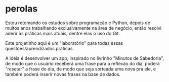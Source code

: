 # perolas

Estou retomando os estudos sobre programação e Python, depois de muitos anos trabalhando exclusivamente na área de negócio, 
então resolvi aderir às práticas mais atuais, dentre elas o uso do Git.

Este projetinho aqui é um "laboratório" para todas essas questões/aprendizados práticas.

A idéia é desenvolver um app, inspirado no livrinho "Minutos de Sabedoria", de modo que o usuário receberá uma frase para a
reflexão do dia, poderá "resetar" a frase do dia, de modo que seja sorteada uma nova pra ele, e também poderá inserir novas 
frases na base de dados.
